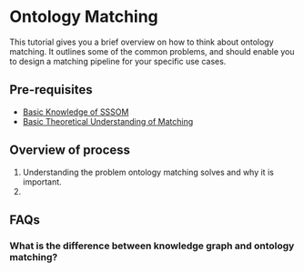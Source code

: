 # Ontology Matching

This tutorial gives you a brief overview on how to think about ontology matching. It outlines some of the common problems, and should enable you to design a matching pipeline for your specific use cases.

## Pre-requisites

- [Basic Knowledge of SSSOM](https://mapping-commons.github.io/sssom/tutorial/)
- [Basic Theoretical Understanding of Matching](../explanation/ontology-matching.md)

## Overview of process

1. Understanding the problem ontology matching solves and why it is important.
2. 



## FAQs

### What is the difference between knowledge graph and ontology matching?

